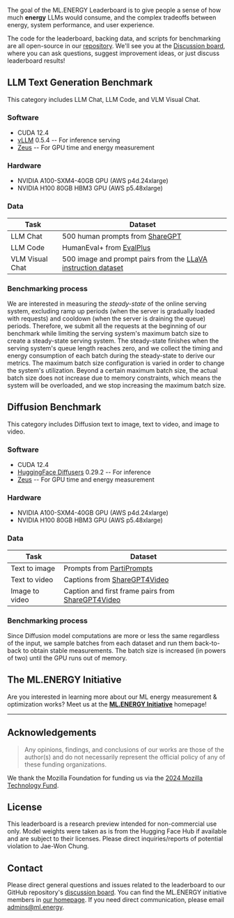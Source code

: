 The goal of the ML.ENERGY Leaderboard is to give people a sense of how much **energy** LLMs would consume, and the complex tradeoffs between energy, system performance, and user experience.

The code for the leaderboard, backing data, and scripts for benchmarking are all open-source in our [repository](https://github.com/ml-energy/leaderboard).
We'll see you at the [Discussion board](https://github.com/ml-energy/leaderboard/discussions), where you can ask questions, suggest improvement ideas, or just discuss leaderboard results!

## LLM Text Generation Benchmark

This category includes LLM Chat, LLM Code, and VLM Visual Chat.

### Software
- CUDA 12.4
- [vLLM](https://github.com/vllm-project/vllm) 0.5.4 -- For inference serving
- [Zeus](https://ml.energy/zeus) -- For GPU time and energy measurement

### Hardware
- NVIDIA A100-SXM4-40GB GPU (AWS p4d.24xlarge)
- NVIDIA H100 80GB HBM3 GPU (AWS p5.48xlarge)

### Data

| Task | Dataset |
| -------------- | --------------- |
| LLM Chat | 500 human prompts from [ShareGPT](https://huggingface.co/datasets/anon8231489123/ShareGPT_Vicuna_unfiltered) |
| LLM Code | HumanEval+ from [EvalPlus](https://github.com/evalplus/evalplus) |
| VLM Visual Chat | 500 image and prompt pairs from the [LLaVA instruction dataset](https://huggingface.co/datasets/liuhaotian/LLaVA-Instruct-150K) |

### Benchmarking process

We are interested in measuring the *steady-state* of the online serving system, excluding ramp up periods (when the server is gradually loaded with requests) and cooldown (when the server is draining the queue) periods.
Therefore, we submit all the requests at the beginning of our benchmark while limiting the serving system's maximum batch size to create a steady-state serving system.
The steady-state finishes when the serving system's queue length reaches zero, and we collect the timing and energy consumption of each batch during the steady-state to derive our metrics.
The maximum batch size configuration is varied in order to change the system's utilization.
Beyond a certain maximum batch size, the actual batch size does not increase due to memory constraints, which means the system will be overloaded, and we stop increasing the maximum batch size.

## Diffusion Benchmark

This category includes Diffusion text to image, text to video, and image to video.

### Software
- CUDA 12.4
- [HuggingFace Diffusers](https://github.com/huggingface/diffusers) 0.29.2 -- For inference
- [Zeus](https://ml.energy/zeus) -- For GPU time and energy measurement

### Hardware
- NVIDIA A100-SXM4-40GB GPU (AWS p4d.24xlarge)
- NVIDIA H100 80GB HBM3 GPU (AWS p5.48xlarge)

### Data

| Task | Dataset |
| -------------- | --------------- |
| Text to image | Prompts from [PartiPrompts](https://huggingface.co/datasets/nateraw/parti-prompts) |
| Text to video | Captions from [ShareGPT4Video](https://huggingface.co/datasets/ShareGPT4Video/ShareGPT4Video) |
| Image to video | Caption and first frame pairs from [ShareGPT4Video](https://huggingface.co/datasets/ShareGPT4Video/ShareGPT4Video) |

### Benchmarking process

Since Diffusion model computations are more or less the same regardless of the input, we sample batches from each dataset and run them back-to-back to obtain stable measurements.
The batch size is increased (in powers of two) until the GPU runs out of memory.

## The ML.ENERGY Initiative

Are you interested in learning more about our ML energy measurement & optimization works?
Meet us at the [**ML.ENERGY Initiative**](https://ml.energy) homepage!

---

## Acknowledgements

> Any opinions, findings, and conclusions of our works are those of the author(s) and do not necessarily represent the official policy of any of these funding organizations.

We thank the Mozilla Foundation for funding us via the [2024 Mozilla Technology Fund](https://foundation.mozilla.org/en/blog/open-source-AI-for-environmental-justice).

## License

This leaderboard is a research preview intended for non-commercial use only.
Model weights were taken as is from the Hugging Face Hub if available and are subject to their licenses.
Please direct inquiries/reports of potential violation to Jae-Won Chung.

## Contact

Please direct general questions and issues related to the leaderboard to our GitHub repository's [discussion board](https://github.com/ml-energy/leaderboard/discussions).
You can find the ML.ENERGY initiative members in [our homepage](https://ml.energy#members).
If you need direct communication, please email admins@ml.energy.
